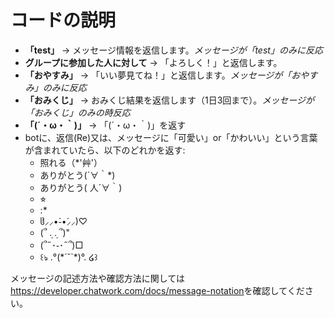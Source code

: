 <h1>コードの説明</h1>
<ul>
  <li><strong>「test」</strong> → メッセージ情報を返信します。<em>メッセージが「test」のみに反応</em></li>
  <li><strong>グループに参加した人に対して</strong> → 「よろしく！」と返信します。</li>
  <li><strong>「おやすみ」</strong> → 「いい夢見てね！」と返信します。<em>メッセージが「おやすみ」のみに反応</em></li>
  <li><strong>「おみくじ」</strong> → おみくじ結果を返信します（1日3回まで）。<em>メッセージが「おみくじ」のみの時反応</em></li>
  <li><strong>「(´・ω・｀)」</strong> → 「(´・ω・｀)」を返す</li>
  <li>botに、返信(Re)又は、メッセージに「可愛い」or「かわいい」という言葉が含まれていたら、以下のどれかを返す:
  <ul> 
    <li>照れる（*'艸'）</li>
    <li>ありがとう(´∀｀*)</li>
    <li>ありがとう( 人´∀｀)</li>
    <li>⭐︎</li>
    <li>:*</li>
    <li>ჱ̒⸝⸝•̀֊•́⸝⸝)♡</li>
    <li>(՞ ܸ. .ܸ ՞)"</li>
    <li>(՞˶･֊･˶՞)□</li>
    <li>꒰ঌ .°(*´˘`*)°. ໒꒱</li>
  </ul>
  </li>
</ul>
<p>メッセージの記述方法や確認方法に関しては<a href="https://developer.chatwork.com/docs/message-notation">https://developer.chatwork.com/docs/message-notation</a>を確認してください。</p>
